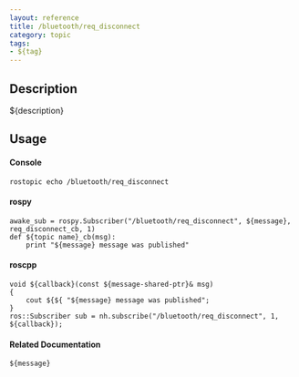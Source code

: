 ```yaml
---
layout: reference
title: /bluetooth/req_disconnect
category: topic
tags: 
- ${tag}
---
```


## Description
${description}

## Usage
#### Console
```
rostopic echo /bluetooth/req_disconnect
```

#### rospy
```
awake_sub = rospy.Subscriber("/bluetooth/req_disconnect", ${message}, req_disconnect_cb, 1)
def ${topic name}_cb(msg):
    print "${message} message was published"
```

#### roscpp
```
void ${callback}(const ${message-shared-ptr}& msg)
{
    cout ${${ "${message} message was published";
}
ros::Subscriber sub = nh.subscribe("/bluetooth/req_disconnect", 1, ${callback});
```

#### Related Documentation
``${message}``  
